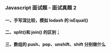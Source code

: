 ### Javascript 面试题 - 面试真题 2

#### 一、手写深比较，模拟 lodash 的 isEqual()

#### 二、split()和 join() 的区别；

#### 三、数组的 push、pop、unshift、shift 分别做什么
